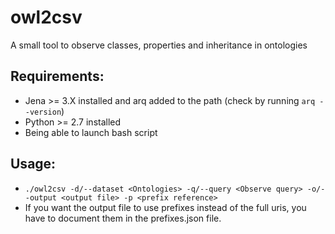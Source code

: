 # owl2csv

A small tool to observe classes, properties and inheritance in ontologies

## Requirements:

* Jena >= 3.X installed and arq added to the path (check by running `arq --version`)
* Python >= 2.7 installed
* Being able to launch bash script

## Usage:

* `./owl2csv -d/--dataset <Ontologies> -q/--query <Observe query> -o/--output <output file> -p <prefix reference>`
* If you want the output file to use prefixes instead of the full uris, you have to document them in the prefixes.json file.
